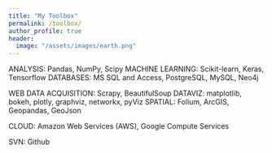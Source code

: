 ```yaml
---
title: "My Toolbox"
permalink: /toolbox/
author_profile: true
header:
  image: "/assets/images/earth.png"
---
```


ANALYSIS: Pandas, NumPy, Scipy
MACHINE LEARNING: Scikit-learn, Keras, Tensorflow
DATABASES: MS SQL and Access, PostgreSQL, MySQL, Neo4j

WEB DATA ACQUISITION: Scrapy, BeautifulSoup
DATAVIZ: matplotlib, bokeh, plotly, graphviz, networkx, pyViz
SPATIAL: Folium, ArcGIS, Geopandas, GeoJson

CLOUD: Amazon Web Services (AWS), Google Compute Services

SVN: Github
